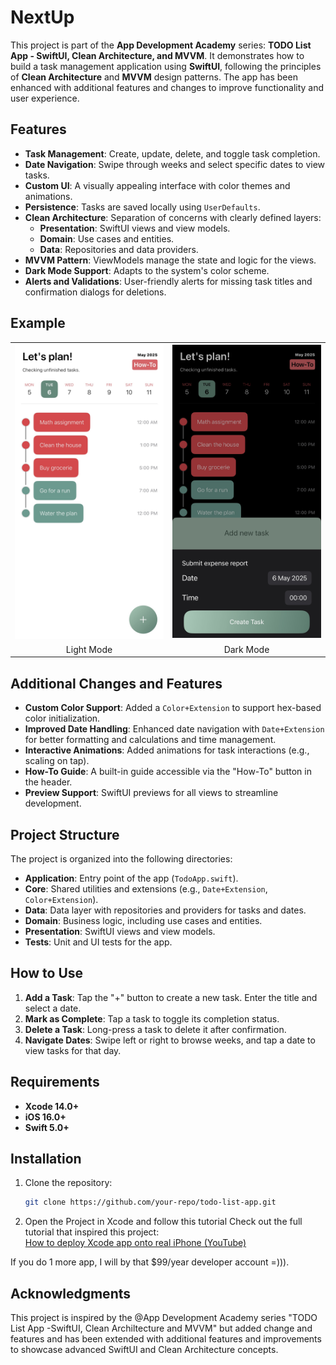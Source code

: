 # NextUp

This project is part of the **App Development Academy** series: **TODO List App - SwiftUI, Clean Architecture, and MVVM**. It demonstrates how to build a task management application using **SwiftUI**, following the principles of **Clean Architecture** and **MVVM** design patterns. The app has been enhanced with additional features and changes to improve functionality and user experience.

## Features

- **Task Management**: Create, update, delete, and toggle task completion.
- **Date Navigation**: Swipe through weeks and select specific dates to view tasks.
- **Custom UI**: A visually appealing interface with color themes and animations.
- **Persistence**: Tasks are saved locally using `UserDefaults`.
- **Clean Architecture**: Separation of concerns with clearly defined layers:
  - **Presentation**: SwiftUI views and view models.
  - **Domain**: Use cases and entities.
  - **Data**: Repositories and data providers.
- **MVVM Pattern**: ViewModels manage the state and logic for the views.
- **Dark Mode Support**: Adapts to the system's color scheme.
- **Alerts and Validations**: User-friendly alerts for missing task titles and confirmation dialogs for deletions.

## Example

<table>
  <tr>
    <td><img src="/IMG_5828.jpg" alt="Light mode - Add Task" width="300"/></td>
    <td><img src="/IMG_5829.jpg" alt="Dark mode - Add Task" width="300"/></td>
  </tr>
  <tr>
    <td align="center">Light Mode</td>
    <td align="center">Dark Mode</td>
  </tr>
</table>


## Additional Changes and Features

- **Custom Color Support**: Added a `Color+Extension` to support hex-based color initialization.
- **Improved Date Handling**: Enhanced date navigation with `Date+Extension` for better formatting and calculations and time management.
- **Interactive Animations**: Added animations for task interactions (e.g., scaling on tap).
- **How-To Guide**: A built-in guide accessible via the "How-To" button in the header.
- **Preview Support**: SwiftUI previews for all views to streamline development.

## Project Structure

The project is organized into the following directories:

- **Application**: Entry point of the app (`TodoApp.swift`).
- **Core**: Shared utilities and extensions (e.g., `Date+Extension`, `Color+Extension`).
- **Data**: Data layer with repositories and providers for tasks and dates.
- **Domain**: Business logic, including use cases and entities.
- **Presentation**: SwiftUI views and view models.
- **Tests**: Unit and UI tests for the app.

## How to Use

1. **Add a Task**: Tap the "+" button to create a new task. Enter the title and select a date.
2. **Mark as Complete**: Tap a task to toggle its completion status.
3. **Delete a Task**: Long-press a task to delete it after confirmation.
4. **Navigate Dates**: Swipe left or right to browse weeks, and tap a date to view tasks for that day.

## Requirements

- **Xcode 14.0+**
- **iOS 16.0+**
- **Swift 5.0+**

## Installation

1. Clone the repository:
   ```bash
   git clone https://github.com/your-repo/todo-list-app.git

2. Open the Project in Xcode and follow this tutorial
Check out the full tutorial that inspired this project:  
[How to deploy Xcode app onto real iPhone (YouTube)](https://www.youtube.com/watch?v=blnXWaOK7i0)

If you do 1 more app, I will by that $99/year developer account =))).


## Acknowledgments

This project is inspired by the @App Development Academy series "TODO List App -SwiftUI, Clean Archiltecture and MVVM" but added change and features and has been extended with additional features and improvements to showcase advanced SwiftUI and Clean Architecture concepts.

